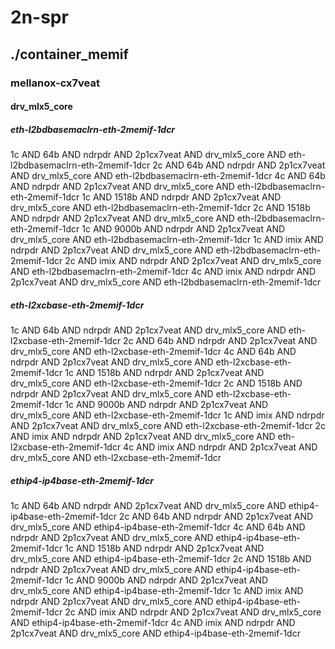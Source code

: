 # 2n-spr
## ./container_memif
### mellanox-cx7veat
#### drv_mlx5_core
##### eth-l2bdbasemaclrn-eth-2memif-1dcr
1c AND 64b AND ndrpdr AND 2p1cx7veat AND drv_mlx5_core AND eth-l2bdbasemaclrn-eth-2memif-1dcr
2c AND 64b AND ndrpdr AND 2p1cx7veat AND drv_mlx5_core AND eth-l2bdbasemaclrn-eth-2memif-1dcr
4c AND 64b AND ndrpdr AND 2p1cx7veat AND drv_mlx5_core AND eth-l2bdbasemaclrn-eth-2memif-1dcr
1c AND 1518b AND ndrpdr AND 2p1cx7veat AND drv_mlx5_core AND eth-l2bdbasemaclrn-eth-2memif-1dcr
2c AND 1518b AND ndrpdr AND 2p1cx7veat AND drv_mlx5_core AND eth-l2bdbasemaclrn-eth-2memif-1dcr
1c AND 9000b AND ndrpdr AND 2p1cx7veat AND drv_mlx5_core AND eth-l2bdbasemaclrn-eth-2memif-1dcr
1c AND imix AND ndrpdr AND 2p1cx7veat AND drv_mlx5_core AND eth-l2bdbasemaclrn-eth-2memif-1dcr
2c AND imix AND ndrpdr AND 2p1cx7veat AND drv_mlx5_core AND eth-l2bdbasemaclrn-eth-2memif-1dcr
4c AND imix AND ndrpdr AND 2p1cx7veat AND drv_mlx5_core AND eth-l2bdbasemaclrn-eth-2memif-1dcr
##### eth-l2xcbase-eth-2memif-1dcr
1c AND 64b AND ndrpdr AND 2p1cx7veat AND drv_mlx5_core AND eth-l2xcbase-eth-2memif-1dcr
2c AND 64b AND ndrpdr AND 2p1cx7veat AND drv_mlx5_core AND eth-l2xcbase-eth-2memif-1dcr
4c AND 64b AND ndrpdr AND 2p1cx7veat AND drv_mlx5_core AND eth-l2xcbase-eth-2memif-1dcr
1c AND 1518b AND ndrpdr AND 2p1cx7veat AND drv_mlx5_core AND eth-l2xcbase-eth-2memif-1dcr
2c AND 1518b AND ndrpdr AND 2p1cx7veat AND drv_mlx5_core AND eth-l2xcbase-eth-2memif-1dcr
1c AND 9000b AND ndrpdr AND 2p1cx7veat AND drv_mlx5_core AND eth-l2xcbase-eth-2memif-1dcr
1c AND imix AND ndrpdr AND 2p1cx7veat AND drv_mlx5_core AND eth-l2xcbase-eth-2memif-1dcr
2c AND imix AND ndrpdr AND 2p1cx7veat AND drv_mlx5_core AND eth-l2xcbase-eth-2memif-1dcr
4c AND imix AND ndrpdr AND 2p1cx7veat AND drv_mlx5_core AND eth-l2xcbase-eth-2memif-1dcr
##### ethip4-ip4base-eth-2memif-1dcr
1c AND 64b AND ndrpdr AND 2p1cx7veat AND drv_mlx5_core AND ethip4-ip4base-eth-2memif-1dcr
2c AND 64b AND ndrpdr AND 2p1cx7veat AND drv_mlx5_core AND ethip4-ip4base-eth-2memif-1dcr
4c AND 64b AND ndrpdr AND 2p1cx7veat AND drv_mlx5_core AND ethip4-ip4base-eth-2memif-1dcr
1c AND 1518b AND ndrpdr AND 2p1cx7veat AND drv_mlx5_core AND ethip4-ip4base-eth-2memif-1dcr
2c AND 1518b AND ndrpdr AND 2p1cx7veat AND drv_mlx5_core AND ethip4-ip4base-eth-2memif-1dcr
1c AND 9000b AND ndrpdr AND 2p1cx7veat AND drv_mlx5_core AND ethip4-ip4base-eth-2memif-1dcr
1c AND imix AND ndrpdr AND 2p1cx7veat AND drv_mlx5_core AND ethip4-ip4base-eth-2memif-1dcr
2c AND imix AND ndrpdr AND 2p1cx7veat AND drv_mlx5_core AND ethip4-ip4base-eth-2memif-1dcr
4c AND imix AND ndrpdr AND 2p1cx7veat AND drv_mlx5_core AND ethip4-ip4base-eth-2memif-1dcr